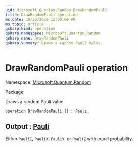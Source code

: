 ```yaml
---
uid: Microsoft.Quantum.Random.DrawRandomPauli
title: DrawRandomPauli operation
ms.date: 10/30/2020 12:00:00 AM
ms.topic: article
qsharp.kind: operation
qsharp.namespace: Microsoft.Quantum.Random
qsharp.name: DrawRandomPauli
qsharp.summary: Draws a random Pauli value.
---
```


# DrawRandomPauli operation

Namespace: [Microsoft.Quantum.Random](xref:Microsoft.Quantum.Random)

Package: [](https://nuget.org/packages/)


Draws a random Pauli value.

```qsharp
operation DrawRandomPauli () : Pauli
```


## Output : [Pauli](xref:microsoft.quantum.lang-ref.pauli)

Either `PauliI`, `PauliX`, `PauliY`, or `PauliZ` with equalprobability.
